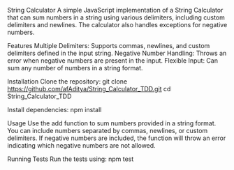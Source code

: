 String Calculator
    A simple JavaScript implementation of a String Calculator that can sum numbers in a string using various delimiters, 
    including custom delimiters and newlines. The calculator also handles exceptions for negative numbers.

Features
    Multiple Delimiters: Supports commas, newlines, and custom delimiters defined in the input string.
    Negative Number Handling: Throws an error when negative numbers are present in the input.
    Flexible Input: Can sum any number of numbers in a string format.
    
Installation
  Clone the repository:
  git clone https://github.com/afAditya/String_Calculator_TDD.git
  cd String_Calculator_TDD
 
Install dependencies:
    npm install
    
Usage
    Use the add function to sum numbers provided in a string format. You can include numbers separated by commas, newlines, or custom delimiters.
    If negative numbers are included, the function will throw an error indicating which negative numbers are not allowed.

Running Tests
  Run the tests using: npm test
